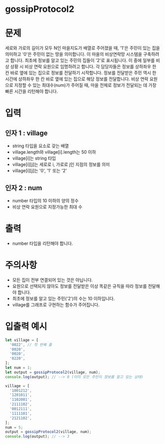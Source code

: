 gossipProtocol2
===

# 문제
세로와 가로의 길이가 모두 N인 마을지도가 배열로 주어졌을 때, '1'은 주민이 있는 집을 의미하고 '0'은 주민이 없는 땅을 의미합니다. 이 마을의 비상연락망 시스템을 구축하려고 합니다. 최초에 정보를 알고 있는 주민의 집들이 '2'로 표시됩니다. 이 중에 일부를 비상 상황 시 비상 연락 요원으로 임명하려고 합니다. 각 담당자들은 정보를 상하좌우 한 칸 바로 옆에 있는 집으로 정보를 전달하기 시작합니다. 정보를 전달받은 주민 역시 한 시간에 상하좌우 한 칸 바로 옆에 있는 집으로 해당 정보를 전달합니다. 비상 연락 요원으로 지정할 수 있는 최대수(num)가 주어질 때, 마을 전체로 정보가 전달되는 데 가장 빠른 시간을 리턴해야 합니다.

# 입력
## 인자 1 : village
* string 타입을 요소로 갖는 배열
* village.length와 village[i].length는 50 이하
* village[i]는 string 타입
* village[i][j]는 세로로 i, 가로로 j인 지점의 정보를 의미
* village[i][j]는 '0', '1' 또는 '2'

## 인자 2 : num
* number 타입의 10 이하의 양의 정수
* 비상 연락 요원으로 지정가능한 최대 수

# 출력
* number 타입을 리턴해야 합니다.

# 주의사항
* 모든 집이 전부 연결되어 있는 것은 아닙니다.
* 요원으로 선택되지 않아도 정보를 전달받은 이상 똑같은 규칙을 따라 정보를 전달해야 합니다.
* 최초에 정보를 알고 있는 주민('2')의 수는 10 이하입니다.
* village를 그래프로 구현하는 함수가 주어집니다.

# 입출력 예시
```javascript
let village = [
  '0022', // 첫 번째 줄
  '0020',
  '0020',
  '0220',
];
let num = 1;
let output = gossipProtocol2(village, num);
console.log(output); // --> 0 (이미 모든 주민이 정보를 알고 있는 상태)

village = [
  '1001212',
  '1201011',
  '1102001',
  '2111102',
  '0012111',
  '1111101',
  '2121102',
];
num = 5;
output = gossipProtocol2(village, num);
console.log(output); // --> 3 
```
